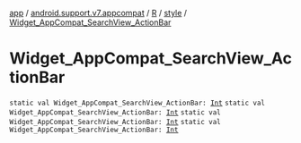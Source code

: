 [app](../../../index.md) / [android.support.v7.appcompat](../../index.md) / [R](../index.md) / [style](index.md) / [Widget_AppCompat_SearchView_ActionBar](.)

# Widget_AppCompat_SearchView_ActionBar

`static val Widget_AppCompat_SearchView_ActionBar: `[`Int`](https://kotlinlang.org/api/latest/jvm/stdlib/kotlin/-int/index.html)
`static val Widget_AppCompat_SearchView_ActionBar: `[`Int`](https://kotlinlang.org/api/latest/jvm/stdlib/kotlin/-int/index.html)
`static val Widget_AppCompat_SearchView_ActionBar: `[`Int`](https://kotlinlang.org/api/latest/jvm/stdlib/kotlin/-int/index.html)
`static val Widget_AppCompat_SearchView_ActionBar: `[`Int`](https://kotlinlang.org/api/latest/jvm/stdlib/kotlin/-int/index.html)